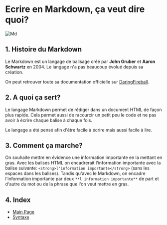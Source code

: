 # Ecrire en Markdown, ça veut dire quoi?
![Md](https://camo.githubusercontent.com/f6c81d88ccae96c78c20b0f3f3a19d3a275b4adf/68747470733a2f2f75706c6f61642e77696b696d656469612e6f72672f77696b6970656469612f636f6d6d6f6e732f342f34382f4d61726b646f776e2d6d61726b2e7376673f7573656c616e673d6672)

## 1. Histoire du Markdown 

Le Markdown est un langage de balisage créé par **John Gruber** et **Aaron Schwartz** en 2004. Le langage n'a pas beaucoup évolué depuis sa création.

On peut retrouver toute sa documentation officielle sur [DaringFireball](https://daringfireball.net/). 

## 2. A quoi ça sert?  
Le langage Markdown permet de rédiger dans un document HTML de façon plus rapide. Cela permet aussi de racourcir un petit peu le code et ne pas avoir à écrire chaque balise à chaque fois. 

Le langage a été pensé afin d'être facile à écrire mais aussi facile à lire. 

## 3. Comment ça marche?
On souhaite mettre en évidence une information importante en la mettant en gras. Avec les balises HTML on encadrerait l'information importante avec la balise suivante: `<strong>l'information importante</strong>` (sans les espaces dans les balises). Tandis qu'avec le Markdown, on encadre l'information importante par deux `**l'information importante**` de part et d'autre du mot ou de la phrase que l'on veut mettre en gras. 

## 4. Index


* [Main Page](https://github.com/Vincent-bouton/exercice-markdown/blob/master/README.md)
* [Syntaxe](https://github.com/Vincent-bouton/exercice-markdown/blob/master/syntaxe.md#Nav)
